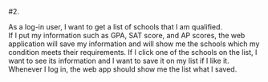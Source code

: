 
#2.

As a log-in user, I want to get a list of schools that I am qualified.                                                                             
If I put my information such as GPA, SAT score, and AP scores, the web application will save my information and will show me the schools which my condition meets their requirements. 
If I click one of the schools on the list, I want to see its information and I want to save it on my list if I like it. Whenever I log in, the web app should show me the list what I saved. 
